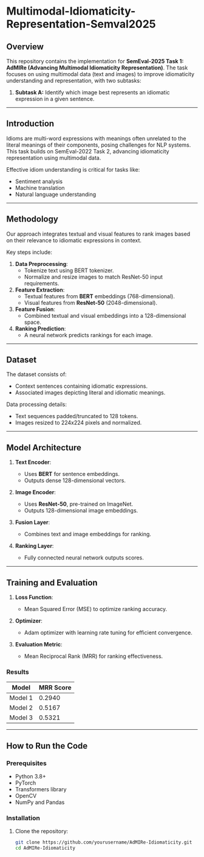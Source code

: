 # Multimodal-Idiomaticity-Representation-Semval2025

## Overview
This repository contains the implementation for **SemEval-2025 Task 1: AdMIRe (Advancing Multimodal Idiomaticity Representation)**. The task focuses on using multimodal data (text and images) to improve idiomaticity understanding and representation, with two subtasks:

1. **Subtask A:** Identify which image best represents an idiomatic expression in a given sentence.
---

## Introduction
Idioms are multi-word expressions with meanings often unrelated to the literal meanings of their components, posing challenges for NLP systems. This task builds on SemEval-2022 Task 2, advancing idiomaticity representation using multimodal data.

Effective idiom understanding is critical for tasks like:
- Sentiment analysis
- Machine translation
- Natural language understanding

---

## Methodology
Our approach integrates textual and visual features to rank images based on their relevance to idiomatic expressions in context.

Key steps include:
1. **Data Preprocessing**:
   - Tokenize text using BERT tokenizer.
   - Normalize and resize images to match ResNet-50 input requirements.
2. **Feature Extraction**:
   - Textual features from **BERT** embeddings (768-dimensional).
   - Visual features from **ResNet-50** (2048-dimensional).
3. **Feature Fusion**:
   - Combined textual and visual embeddings into a 128-dimensional space.
4. **Ranking Prediction**:
   - A neural network predicts rankings for each image.

---

## Dataset
The dataset consists of:
- Context sentences containing idiomatic expressions.
- Associated images depicting literal and idiomatic meanings.

Data processing details:
- Text sequences padded/truncated to 128 tokens.
- Images resized to 224x224 pixels and normalized.

---

## Model Architecture
1. **Text Encoder**: 
   - Uses **BERT** for sentence embeddings.
   - Outputs dense 128-dimensional vectors.

2. **Image Encoder**: 
   - Uses **ResNet-50**, pre-trained on ImageNet.
   - Outputs 128-dimensional image embeddings.

3. **Fusion Layer**:
   - Combines text and image embeddings for ranking.

4. **Ranking Layer**:
   - Fully connected neural network outputs scores.

---

## Training and Evaluation
1. **Loss Function**:
   - Mean Squared Error (MSE) to optimize ranking accuracy.

2. **Optimizer**:
   - Adam optimizer with learning rate tuning for efficient convergence.

3. **Evaluation Metric**:
   - Mean Reciprocal Rank (MRR) for ranking effectiveness.

### Results
| Model | MRR Score |
|-------|-----------|
| Model 1 | 0.2940 |
| Model 2 | 0.5167 |
| Model 3 | 0.5321 |

---

## How to Run the Code
### Prerequisites
- Python 3.8+
- PyTorch
- Transformers library
- OpenCV
- NumPy and Pandas

### Installation
1. Clone the repository:
   ```bash
   git clone https://github.com/yourusername/AdMIRe-Idiomaticity.git
   cd AdMIRe-Idiomaticity
